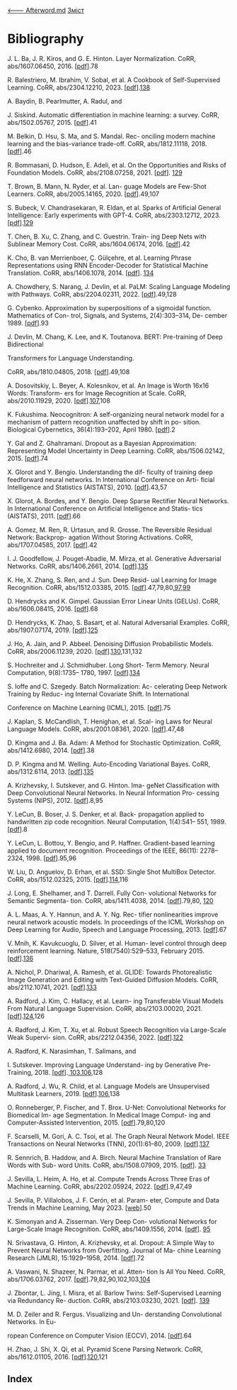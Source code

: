 [<---   Afterword.md](Afterword.md)         [Зміст](README.md)         

# Bibliography

 

J. L. Ba,  J. R. Kiros, and G. E. Hinton.  Layer Normalization.  CoRR, abs/1607.06450, 2016. [[pdf](https://arxiv.org/pdf/1607.06450)].78

R. Balestriero,  M. Ibrahim, V. Sobal,  et al.  A Cookbook of Self-Supervised Learning. CoRR, abs/2304.12210, 2023. [[pdf](https://arxiv.org/pdf/2304.12210)].[138](#_bookmark195)

A. Baydin, B. Pearlmutter, A. Radul, and

J.  Siskind.    Automatic  differentiation  in machine  learning:   a  survey.     CoRR, abs/1502.05767, 2015. [[pdf](https://arxiv.org/pdf/1502.05767)].41

M. Belkin, D. Hsu, S. Ma, and S. Mandal.  Rec- onciling modern machine learning and the bias-variance trade-off. CoRR, abs/1812.11118, 2018. [[pdf](https://arxiv.org/pdf/1812.11118)].46

R. Bommasani, D. Hudson, E. Adeli, et al.  On the Opportunities and Risks of Foundation Models.  CoRR, abs/2108.07258, 2021.  [[pdf](https://arxiv.org/pdf/2108.07258)]. [129](#_bookmark182)



T.  Brown,  B.  Mann, N.  Ryder, et  al.   Lan- guage Models are Few-Shot Learners. CoRR, abs/2005.14165, 2020. [[pdf](https://arxiv.org/pdf/2005.14165)].49[,](#_bookmark67)107

S. Bubeck, V. Chandrasekaran, R. Eldan, et al. Sparks  of  Artificial  General  Intelligence: Early  experiments  with  GPT-4.    CoRR, abs/2303.12712, 2023. [[pdf](https://arxiv.org/pdf/2303.12712)].[129](#_bookmark182)

T. Chen, B. Xu, C. Zhang, and C. Guestrin. Train- ing Deep Nets with Sublinear Memory Cost. CoRR, abs/1604.06174, 2016. [[pdf](https://arxiv.org/pdf/1604.06174)].42

K.  Cho,  B. van  Merrienboer,  Ç. Gülçehre, et al. Learning Phrase Representations using RNN Encoder-Decoder for Statistical Machine Translation. CoRR, abs/1406.1078, 2014. [[pdf](https://arxiv.org/pdf/1406.1078)]. [134](#_bookmark191)

A. Chowdhery, S. Narang, J. Devlin, et al. PaLM: Scaling Language Modeling with Pathways. CoRR, abs/2204.02311, 2022. [[pdf](https://arxiv.org/pdf/2204.02311)].49[,](#_bookmark67)128

G. Cybenko. Approximation by superpositions of a sigmoidal function. Mathematics of Con- trol, Signals, and Systems, 2(4):303–314, De- cember 1989. [[pdf](https://hal.science/hal-03753170/file/Cybenko1989.pdf)].93

J. Devlin, M. Chang, K. Lee, and K. Toutanova. BERT: Pre-training of Deep Bidirectional



Transformers for Language Understanding.

CoRR, abs/1810.04805, 2018. [[pdf](https://arxiv.org/pdf/1810.04805)].49[,](#_bookmark67)108

A. Dosovitskiy,  L. Beyer, A. Kolesnikov,  et al. An Image is Worth 16x16 Words: Transform- ers for  Image Recognition at  Scale.  CoRR, abs/2010.11929, 2020. [[pdf](https://arxiv.org/pdf/2010.11929)].[107,](#_bookmark152)108

K. Fukushima. Neocognitron: A self-organizing neural  network model for  a mechanism of pattern recognition unaffected by shift in po- sition.  Biological Cybernetics, 36(4):193–202, April 1980. [[pdf](https://www.rctn.org/bruno/public/papers/Fukushima1980.pdf)].2

Y.  Gal  and Z.  Ghahramani.    Dropout as a  Bayesian  Approximation:   Representing Model Uncertainty in Deep Learning. CoRR, abs/1506.02142, 2015. [[pdf](https://arxiv.org/pdf/1506.02142)].74

X. Glorot and Y. Bengio. Understanding the dif- ficulty of training deep feedforward neural networks. In International Conference on Arti- ficial Intelligence and Statistics (AISTATS), 2010. [[pdf](https://proceedings.mlr.press/v9/glorot10a/glorot10a.pdf)].43[,](#_bookmark56)57

X. Glorot, A. Bordes, and Y. Bengio. Deep Sparse Rectifier Neural Networks.  In International Conference on Artificial Intelligence and Statis- tics (AISTATS), 2011. [[pdf](http://proceedings.mlr.press/v15/glorot11a/glorot11a.pdf)].66



A. Gomez, M. Ren, R. Urtasun, and R. Grosse. The Reversible Residual Network: Backprop- agation Without Storing Activations.  CoRR, abs/1707.04585, 2017. [[pdf](https://arxiv.org/pdf/1707.04585)].42

I.  J.  Goodfellow,  J.  Pouget-Abadie, M.  Mirza, et al. Generative Adversarial Networks. CoRR, abs/1406.2661, 2014. [[pdf](https://arxiv.org/pdf/1406.2661)].[135](#_bookmark192)

K. He, X. Zhang, S. Ren, and J. Sun. Deep Resid- ual Learning for Image Recognition.  CoRR, abs/1512.03385, 2015. [[pdf](https://arxiv.org/pdf/1512.03385)].47[,](#_bookmark63)79[,](#_bookmark103)80[,97](#_bookmark105),[99](#_bookmark134)

D. Hendrycks and K. Gimpel.  Gaussian Error Linear Units (GELUs). CoRR, abs/1606.08415, 2016. [[pdf](https://arxiv.org/pdf/1606.08415)].68

D. Hendrycks, K. Zhao, S. Basart, et al. Natural Adversarial Examples. CoRR, abs/1907.07174, 2019. [[pdf](https://arxiv.org/pdf/1907.07174)].[125](#_bookmark176)

J. Ho, A. Jain, and P. Abbeel. Denoising Diffusion Probabilistic Models. CoRR, abs/2006.11239, 2020. [[pdf](https://arxiv.org/pdf/2006.11239)].[130,](#_bookmark184)131[,](#_bookmark186)132

S. Hochreiter and J. Schmidhuber. Long Short- Term Memory. Neural Computation, 9(8):1735– 1780, 1997. [[pdf](https://deeplearning.cs.cmu.edu/S23/document/readings/LSTM.pdf)].[134](#_bookmark191)

S. Ioffe and C. Szegedy. Batch Normalization: Ac- celerating Deep Network Training by Reduc- ing Internal Covariate Shift. In International



Conference on Machine Learning (ICML), 2015. [[pdf](http://static.googleusercontent.com/media/research.google.com/en/pubs/archive/43442.pdf)].75

J. Kaplan, S. McCandlish, T. Henighan, et al. Scal- ing Laws for Neural Language Models. CoRR, abs/2001.08361, 2020. [[pdf](https://arxiv.org/pdf/2001.08361)].47[,](#_bookmark63)48

D.  Kingma  and J.  Ba.   Adam:  A  Method  for Stochastic Optimization. CoRR, abs/1412.6980, 2014. [[pdf](https://arxiv.org/pdf/1412.6980)].38

D. P. Kingma and M. Welling.  Auto-Encoding Variational Bayes. CoRR, abs/1312.6114, 2013. [[pdf](https://arxiv.org/pdf/1312.6114)].[135](#_bookmark192)

A. Krizhevsky, I. Sutskever, and G. Hinton. Ima- geNet Classification with Deep Convolutional Neural Networks. In Neural Information Pro- cessing Systems (NIPS), 2012. [[pdf](https://proceedings.neurips.cc/paper/2012/file/c399862d3b9d6b76c8436e924a68c45b-Paper.pdf)].8[,](#_bookmark4)95

Y. LeCun, B. Boser, J. S. Denker, et al. Back- propagation applied to handwritten zip code recognition. Neural Computation, 1(4):541– 551, 1989. [[pdf](http://yann.lecun.com/exdb/publis/pdf/lecun-89e.pdf)].8

Y. LeCun, L. Bottou, Y. Bengio, and P. Haffner. Gradient-based learning applied to document recognition.  Proceedings of the IEEE, 86(11): 2278–2324, 1998. [[pdf](http://vision.stanford.edu/cs598_spring07/papers/Lecun98.pdf)].95[,](#_bookmark129)96



W. Liu, D. Anguelov, D. Erhan, et al. SSD: Single Shot MultiBox Detector. CoRR, abs/1512.02325, 2015. [[pdf](https://arxiv.org/pdf/1512.02325)].[114,](#_bookmark162)116

J. Long, E. Shelhamer, and T. Darrell. Fully Con- volutional Networks for Semantic Segmenta- tion. CoRR, abs/1411.4038, 2014. [[pdf](https://arxiv.org/pdf/1411.4038)].79[,](#_bookmark103)80[,](#_bookmark105) [120](#_bookmark170)

A. L. Maas, A. Y. Hannun, and A. Y. Ng.  Rec- tifier nonlinearities improve neural network acoustic models. In proceedings of the ICML Workshop on Deep Learning for Audio, Speech and Language Processing, 2013. [[pdf](https://ai.stanford.edu/~amaas/papers/relu_hybrid_icml2013_final.pdf)].67

V. Mnih, K. Kavukcuoglu, D. Silver, et al. Human- level  control through deep reinforcement learning. Nature, 518(7540):529–533, February 2015. [[pdf](https://www.nature.com/articles/nature14236.pdf)].[136](#_bookmark193)

A. Nichol, P. Dhariwal, A. Ramesh, et al. GLIDE: Towards Photorealistic Image Generation and Editing with Text-Guided Diffusion Models. CoRR, abs/2112.10741, 2021. [[pdf](https://arxiv.org/pdf/2112.10741)].[133](#_bookmark189)

A.  Radford,  J.  Kim, C.  Hallacy,  et  al.   Learn- ing Transferable Visual Models From Natural Language Supervision. CoRR, abs/2103.00020, 2021. [[pdf](https://arxiv.org/pdf/2103.00020)].[124,](#_bookmark175)126



A. Radford, J. Kim, T. Xu, et al.  Robust Speech Recognition via Large-Scale Weak Supervi- sion. CoRR, abs/2212.04356, 2022. [[pdf](https://arxiv.org/pdf/2212.04356)].[122](#_bookmark173)

A. Radford, K. Narasimhan, T. Salimans, and

I. Sutskever. Improving Language Understand- ing by Generative Pre-Training, 2018. [[pdf](https://s3-us-west-2.amazonaws.com/openai-assets/research-covers/language-unsupervised/language_understanding_paper.pdf)].[ 103](#_bookmark144),[106,](#_bookmark149)128

A. Radford,  J. Wu,  R. Child, et al.  Language Models are Unsupervised Multitask Learners, 2019. [[pdf](https://d4mucfpksywv.cloudfront.net/better-language-models/language_models_are_unsupervised_multitask_learners.pdf)].[106,](#_bookmark149)138

O. Ronneberger, P. Fischer, and T. Brox. U-Net: Convolutional Networks for Biomedical Im- age Segmentation. In Medical Image Comput- ing and Computer-Assisted Intervention, 2015. [[pdf](https://arxiv.org/pdf/1505.04597.pdf)].79[,](#_bookmark103)80[,](#_bookmark105)120

F. Scarselli, M. Gori, A. C. Tsoi, et al. The Graph Neural Network Model.  IEEE Transactions on Neural Networks (TNN), 20(1):61–80, 2009. [[pdf](https://ro.uow.edu.au/cgi/viewcontent.cgi?article=10501&context=infopapers)].[137](#_bookmark194)

R. Sennrich, B. Haddow, and A. Birch. Neural Machine Translation of Rare Words with Sub- word Units. CoRR, abs/1508.07909, 2015. [[pdf](https://arxiv.org/pdf/1508.07909)]. [33](#_bookmark41)



J. Sevilla, L. Heim, A. Ho, et al. Compute Trends Across Three Eras of Machine Learning. CoRR, abs/2202.05924, 2022. [[pdf](https://arxiv.org/pdf/2202.05924)].9[,](#_bookmark5)47[,](#_bookmark63)49

J. Sevilla, P. Villalobos, J. F. Cerón, et al. Param- eter, Compute and Data Trends in Machine Learning, May 2023. [[web](https://epochai.org/mlinputs/visualization)].50

K. Simonyan and A. Zisserman. Very Deep Con- volutional Networks for Large-Scale Image Recognition. CoRR, abs/1409.1556, 2014. [[pdf](https://arxiv.org/pdf/1409.1556)]. [95](#_bookmark129)

N. Srivastava, G. Hinton, A. Krizhevsky, et al. Dropout:  A Simple Way to Prevent Neural Networks from Overfitting.  Journal of Ma- chine Learning Research (JMLR), 15:1929–1958, 2014. [[pdf](https://jmlr.org/papers/volume15/srivastava14a/srivastava14a.pdf)].72

A. Vaswani, N. Shazeer, N. Parmar, et al. Atten- tion Is All You Need.  CoRR, abs/1706.03762, 2017. [[pdf](https://arxiv.org/pdf/1706.03762)].79[,](#_bookmark103)82[,](#_bookmark107)90[,](#_bookmark123)102[,](#_bookmark141)103[,104](#_bookmark144)

J. Zbontar, L. Jing, I. Misra, et al. Barlow Twins: Self-Supervised Learning via Redundancy Re- duction.  CoRR, abs/2103.03230, 2021.  [[pdf](https://arxiv.org/pdf/2103.03230)]. [139](#_bookmark196)

M. D. Zeiler and R. Fergus. Visualizing and Un- derstanding Convolutional Networks. In Eu-



ropean Conference on Computer Vision (ECCV), 2014. [[pdf](https://arxiv.org/pdf/1311.2901)].64

H.  Zhao,  J.  Shi, X.  Qi, et  al.  Pyramid Scene Parsing Network. CoRR, abs/1612.01105, 2016. [[pdf](https://arxiv.org/pdf/1612.01105)].[120,](#_bookmark170)121



 

## Index

 